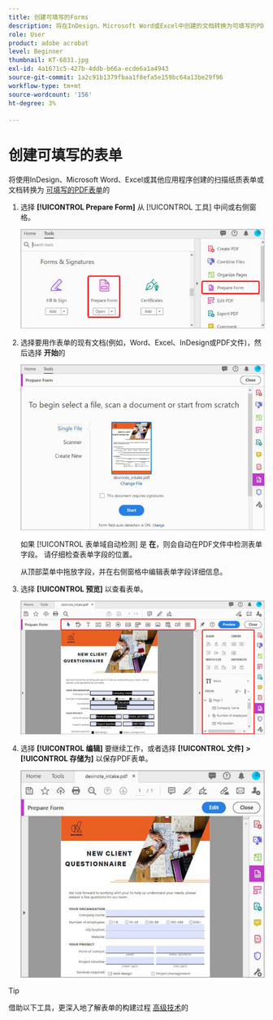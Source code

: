 ```yaml
---
title: 创建可填写的Forms
description: 将在InDesign、Microsoft Word或Excel中创建的文档转换为可填写的PDF表单
role: User
product: adobe acrobat
level: Beginner
thumbnail: KT-6831.jpg
exl-id: 4a1671c5-427b-4ddb-b66a-ecde6a1a4943
source-git-commit: 1a2c91b1379fbaa1f8efa5e159bc64a13be29f96
workflow-type: tm+mt
source-wordcount: '156'
ht-degree: 3%

---
```


# 创建可填写的表单

将使用InDesign、Microsoft Word、Excel或其他应用程序创建的扫描纸质表单或文档转换为 [可填写的PDF表单](https://www.adobe.com/acrobat/online/sign-pdf.html)的

1. 选择 **[!UICONTROL Prepare Form]** 从 [!UICONTROL 工具] 中间或右侧窗格。

   ![表单步骤1](../assets/Form_1.png)

1. 选择要用作表单的现有文档(例如，Word、Excel、InDesign或PDF文件)，然后选择 **开始**&#x200B;的

   ![表单步骤2](../assets/Form_2.png)

   如果 [!UICONTROL 表单域自动检测] 是 **在**，则会自动在PDF文件中检测表单字段。 请仔细检查表单字段的位置。

   从顶部菜单中拖放字段，并在右侧窗格中编辑表单字段详细信息。

1. 选择 **[!UICONTROL 预览]** 以查看表单。

   ![表单步骤3](../assets/Form_3.png)

1. 选择 **[!UICONTROL 编辑]** 要继续工作，或者选择 **[!UICONTROL 文件]** **>** **[!UICONTROL 存储为]** 以保存PDF表单。

   ![表单步骤4](../assets/Form_4.png)

>[!TIP]
>
>借助以下工具，更深入地了解表单的构建过程 [高级技术](../advanced-tasks/advancedforms.md)的